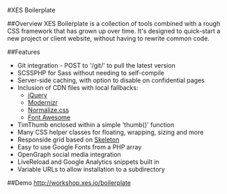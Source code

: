 #XES Boilerplate

##Overview
XES Boilerplate is a collection of tools combined with a rough CSS framework that has grown up over time.
It's designed to quick-start a new project or client website, without having to rewrite common code.

##Features
- Git integration - POST to '/git/' to pull the latest version
- SCSSPHP for Sass without needing to self-compile
- Server-side caching, with option to disable on confidential pages
- Inclusion of CDN files with local fallbacks:
  - [jQuery](https://jquery.com/)
  - [Modernizr](http://modernizr.com/)
  - [Normalize.css](https://github.com/necolas/normalize.css)
  - [Font Awesome](https://fortawesome.github.io/Font-Awesome/)
- TimThumb enclosed within a simple 'thumb()' function
- Many CSS helper classes for floating, wrapping, sizing and more
- Responside grid based on [Skeleton](https://github.com/dhg/Skeleton)
- Easy to use Google Fonts from a PHP array
- OpenGraph social media integration
- LiveReload and Google Analytics snippets built in
- Variable URLs to allow installation to a subdirectory

##Demo
http://workshop.xes.io/boilerplate